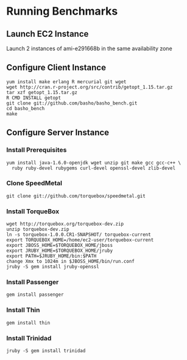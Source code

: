 # Running Benchmarks

## Launch EC2 Instance
Launch 2 instances of ami-e291668b in the same availability zone

## Configure Client Instance
    yum install make erlang R mercurial git wget
    wget http://cran.r-project.org/src/contrib/getopt_1.15.tar.gz
    tar xzf getopt_1.15.tar.gz
    R CMD INSTALL getopt
    git clone git://github.com/basho/basho_bench.git
    cd basho_bench
    make

## Configure Server Instance

### Install Prerequisites
    yum install java-1.6.0-openjdk wget unzip git make gcc gcc-c++ \
      ruby ruby-devel rubygems curl-devel openssl-devel zlib-devel

### Clone SpeedMetal
    git clone git://github.com/torquebox/speedmetal.git

### Install TorqueBox
    wget http://torquebox.org/torquebox-dev.zip
    unzip torquebox-dev.zip
    ln -s torquebox-1.0.0.CR1-SNAPSHOT/ torquebox-current
    export TORQUEBOX_HOME=/home/ec2-user/torquebox-current
    export JBOSS_HOME=$TORQUEBOX_HOME/jboss
    export JRUBY_HOME=$TORQUEBOX_HOME/jruby
    export PATH=$JRUBY_HOME/bin:$PATH
    change Xmx to 1024m in $JBOSS_HOME/bin/run.conf
    jruby -S gem install jruby-openssl

### Install Passenger
    gem install passenger

### Install Thin
    gem install thin

### Install Trinidad
    jruby -S gem install trinidad
